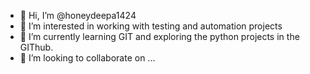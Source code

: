 - 👋 Hi, I’m @honeydeepa1424
- 👀 I’m interested in working with testing and automation projects
- 🌱 I’m currently learning GIT and exploring the python projects in the GIThub.
- 💞️ I’m looking to collaborate on ...
  

<!---
honeydeepa1424/honeydeepa1424 is a ✨ special ✨ repository because its `README.md` (this file) appears on your GitHub profile.
You can click the Preview link to take a look at your changes.
--->
